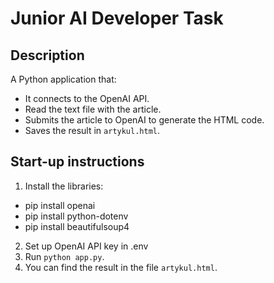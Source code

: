 # Junior AI Developer Task

## Description
A Python application that:
- It connects to the OpenAI API.
- Read the text file with the article.
- Submits the article to OpenAI to generate the HTML code.
- Saves the result in `artykul.html`.

## Start-up instructions

1. Install the libraries:
- pip install openai
- pip install python-dotenv
- pip install beautifulsoup4
2. Set up OpenAI API key in .env
3. Run `python app.py`.
4. You can find the result in the file `artykul.html`.
